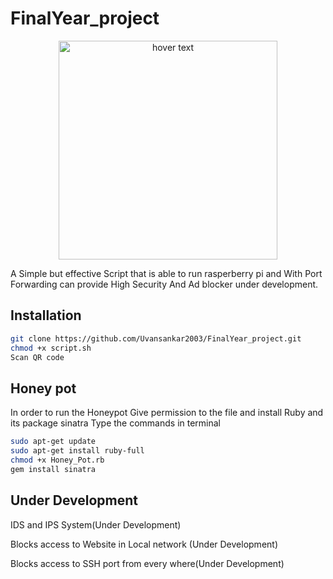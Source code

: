 # FinalYear_project
<p align="center">
  <img src="https://www.raspberrypi.com/app/uploads/2022/02/COLOUR-Raspberry-Pi-Symbol-Registered.png" width="350" title="hover text">
 </p>
A Simple but effective Script that is able to run rasperberry pi and With Port Forwarding can provide High Security
And Ad blocker under development.

## Installation 
```bash
git clone https://github.com/Uvansankar2003/FinalYear_project.git
chmod +x script.sh 
Scan QR code
```

## Honey pot 
 In order to run the Honeypot 
 Give permission to the file and install Ruby and its package sinatra
 Type the commands in terminal
```bash
sudo apt-get update
sudo apt-get install ruby-full
chmod +x Honey_Pot.rb
gem install sinatra
```

## Under Development

IDS and IPS System(Under Development)

Blocks access to Website in Local network (Under Development)

Blocks access to SSH port from every where(Under Development)
